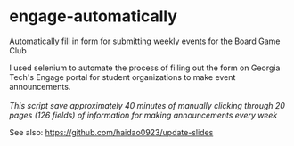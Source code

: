 # engage-automatically
Automatically fill in form for submitting weekly events for the Board Game Club

I used selenium to automate the process of filling out the form on Georgia Tech's Engage portal for student organizations to make event announcements.
<br><br>
<i>This script save approximately 40 minutes of manually clicking through 20 pages (126 fields) of information for making announcements every week</i>

See also: https://github.com/haidao0923/update-slides
